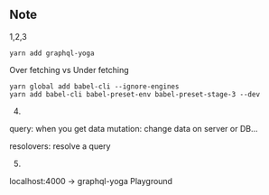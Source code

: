 ## Note

1,2,3
```
yarn add graphql-yoga
```

Over fetching vs Under fetching

```
yarn global add babel-cli --ignore-engines
yarn add babel-cli babel-preset-env babel-preset-stage-3 --dev
```

4.
query: when you get data
mutation: change data on server or DB...

resolovers: resolve a query

5.
localhost:4000 -> graphql-yoga Playground



